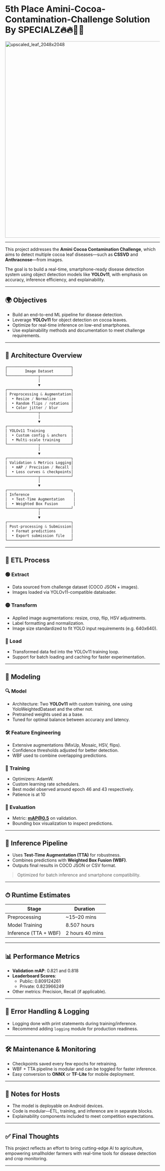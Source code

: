 # 5th Place Amini-Cocoa-Contamination-Challenge Solution By SPECIALZ🔥🔥🙌🏽

<img width="2048" height="640" alt="upscaled_leaf_2048x2048" src="https://github.com/user-attachments/assets/d53c3a78-b86e-4c0f-b30c-4704257e4b82" />

---

This project addresses the **Amini Cocoa Contamination Challenge**, which aims to detect multiple cocoa leaf diseases—such as **CSSVD** and **Anthracnose**—from images.

The goal is to build a real-time, smartphone-ready disease detection system using object detection models like **YOLOv11**, with emphasis on accuracy, inference efficiency, and explainability.

---

## 🌍 Objectives

- Build an end-to-end ML pipeline for disease detection.
- Leverage **YOLOv11** for object detection on cocoa leaves.
- Optimize for real-time inference on low-end smartphones.
- Use explainability methods and documentation to meet challenge requirements.

---

## 🧱 Architecture Overview
```csharp
┌─────────────────────────────┐
│        Image Dataset        │
└──────────────┬──────────────┘
               │
               ▼
┌─────────────────────────────┐
│ Preprocessing & Augmentation│
│  • Resize / Normalize       │
│  • Random flips / rotations │
│  • Color jitter / blur      │
└──────────────┬──────────────┘
               │
               ▼
┌─────────────────────────────┐
│ YOLOv11 Training            │
│  • Custom config & anchors  │
│  • Multi-scale training     │
└──────────────┬──────────────┘
               │
               ▼
┌─────────────────────────────┐
│ Validation & Metrics Logging│
│  • mAP / Precision / Recall │
│  • Loss curves & checkpoints│
└──────────────┬──────────────┘
               │
               ▼
┌─────────────────────────────┐
│ Inference                    │
│  • Test-Time Augmentation    │
│  • Weighted Box Fusion       │
└──────────────┬──────────────┘
               │
               ▼
┌─────────────────────────────┐
│ Post-processing & Submission│
│  • Format predictions       │
│  • Export submission file   │
└─────────────────────────────┘

```

---

## 🔄 ETL Process

### 🟢 Extract
- Data sourced from challenge dataset (COCO JSON + images).
- Images loaded via YOLOv11-compatible dataloader.

### 🟡 Transform
- Applied image augmentations: resize, crop, flip, HSV adjustments.
- Label formatting and normalization.
- Image size standardized to fit YOLO input requirements (e.g. 640x640).

### 🔵 Load
- Transformed data fed into the YOLOv11 training loop.
- Support for batch loading and caching for faster experimentation.

---

## 🧠 Modeling

### 🔍 Model
- Architecture: Two **YOLOv11** with custom training, one using YoloWeightedDataset and the other not.
- Pretrained weights used as a base.
- Tuned for optimal balance between accuracy and latency.

### 🛠 Feature Engineering
- Extensive augmentations (MixUp, Mosaic, HSV, flips).
- Confidence thresholds adjusted for better detection.
- WBF used to combine overlapping predictions.

### 🧪 Training
- Optimizers: AdamW.
- Custom learning rate schedulers.
- Best model observed around epoch 46 and 43 respectively.
- Patience is at 10

### 📏 Evaluation
- Metric: **mAP@0.5** on validation.
- Bounding box visualization to inspect predictions.

---

## 🤖 Inference Pipeline

- Uses **Test-Time Augmentation (TTA)** for robustness.
- Combines predictions with **Weighted Box Fusion (WBF)**.
- Outputs final results in COCO JSON or CSV format.

> Optimized for batch inference and smartphone compatibility.

---

## ⏱ Runtime Estimates

| Stage                   | Duration        |
|------------------------|-----------------|
| Preprocessing           | ~15–20 mins     |
| Model Training          | 8.507 hours     |
| Inference (TTA + WBF)   | 2 hours 40 mins |

---

## 📊 Performance Metrics

- **Validation mAP**: 0.821 and 0.818
- **Leaderboard Scores**:
  - Public: 0.809124261
  - Private: 0.823966249
- Other metrics: Precision, Recall (if applicable).

---

## 🧯 Error Handling & Logging

- Logging done with print statements during training/inference.
- Recommend adding `logging` module for production readiness.

---

## 🛠 Maintenance & Monitoring

- Checkpoints saved every few epochs for retraining.
- WBF + TTA pipeline is modular and can be toggled for faster inference.
- Easy conversion to **ONNX** or **TF-Lite** for mobile deployment.

---

## 📝 Notes for Hosts

- The model is deployable on Android devices.
- Code is modular—ETL, training, and inference are in separate blocks.
- Explainability components included to meet competition expectations.

---

## ✅ Final Thoughts

This project reflects an effort to bring cutting-edge AI to agriculture, empowering smallholder farmers with real-time tools for disease detection and crop monitoring.

---

